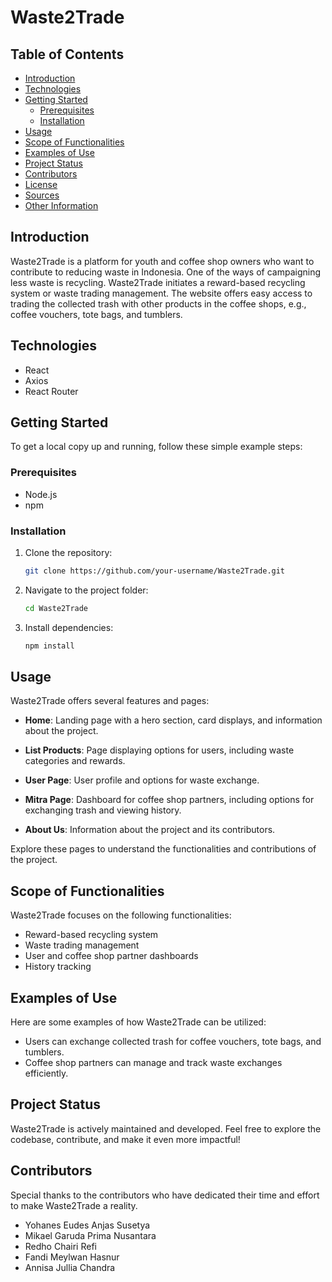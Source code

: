 # Waste2Trade

## Table of Contents
- [Introduction](#introduction)
- [Technologies](#technologies)
- [Getting Started](#getting-started)
  - [Prerequisites](#prerequisites)
  - [Installation](#installation)
- [Usage](#usage)
- [Scope of Functionalities](#scope-of-functionalities)
- [Examples of Use](#examples-of-use)
- [Project Status](#project-status)
- [Contributors](#contributors)
- [License](#license)
- [Sources](#sources)
- [Other Information](#other-information)

## Introduction

Waste2Trade is a platform for youth and coffee shop owners who want to contribute to reducing waste in Indonesia. One of the ways of campaigning less waste is recycling. Waste2Trade initiates a reward-based recycling system or waste trading management. The website offers easy access to trading the collected trash with other products in the coffee shops, e.g., coffee vouchers, tote bags, and tumblers.

## Technologies

- React
- Axios
- React Router

## Getting Started

To get a local copy up and running, follow these simple example steps:

### Prerequisites

- Node.js
- npm

### Installation

1. Clone the repository:

   ```bash
   git clone https://github.com/your-username/Waste2Trade.git
   ```

2. Navigate to the project folder:

   ```bash
   cd Waste2Trade
   ```

3. Install dependencies:

   ```bash
   npm install
   ```

## Usage

Waste2Trade offers several features and pages:

- **Home**: Landing page with a hero section, card displays, and information about the project.

- **List Products**: Page displaying options for users, including waste categories and rewards.

- **User Page**: User profile and options for waste exchange.

- **Mitra Page**: Dashboard for coffee shop partners, including options for exchanging trash and viewing history.

- **About Us**: Information about the project and its contributors.

Explore these pages to understand the functionalities and contributions of the project.

## Scope of Functionalities

Waste2Trade focuses on the following functionalities:

- Reward-based recycling system
- Waste trading management
- User and coffee shop partner dashboards
- History tracking

## Examples of Use

Here are some examples of how Waste2Trade can be utilized:

- Users can exchange collected trash for coffee vouchers, tote bags, and tumblers.
- Coffee shop partners can manage and track waste exchanges efficiently.

## Project Status

Waste2Trade is actively maintained and developed. Feel free to explore the codebase, contribute, and make it even more impactful!

## Contributors

Special thanks to the contributors who have dedicated their time and effort to make Waste2Trade a reality.

- Yohanes Eudes Anjas Susetya
- Mikael Garuda Prima Nusantara
- Redho Chairi Refi
- Fandi Meylwan Hasnur
- Annisa Jullia Chandra



